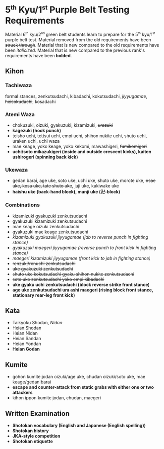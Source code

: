 <!-- markdownlint-disable no-inline-html -->
# 5<sup><small>th</small></sup> Kyu/1<sup><small>st</small></sup> Purple Belt Testing Requirements

Material 6<sup><small>th</small></sup> kyu/2<sup><small>nd</small></sup> green belt students learn to prepare for
the 5<sup><small>th</small></sup> kyu/1<sup><small>st</small></sup> purple belt test.
Material removed from the old requirements have been ~~struck through~~.
Material that is new compared to the old requirements have been *italicized*.
Material that is new compared to the previous rank's requirements have been **bolded**.

## Kihon

### Tachiwaza

formal stances, zenkutsudachi, kibadachi, kokutsudachi, *jiyyugamae*, ~~heisokudachi~~, kosadachi

### Atemi Waza

* chokuzuki, oizuki, gyakuzuki, kizamizuki, ~~urazuki~~
* **kagezuki (hook punch)**
* teisho uchi, tettsui uchi, empi uchi, shihon nukite uchi, shuto uchi, uraken uchi, uchi waza
* mae keage, yoko keage, yoko kekomi, mawashigeri, ~~fumikomigeri~~
* **uchi/soto mikazukigeri (inside and outside crescent kicks), kaiten ushirogeri (spinning back kick)**

### Ukewaza

* gedan barai, age uke, soto uke, uchi uke, shuto uke, morote uke, ~~osae uke, kosa uke, tate shuto uke~~, juji uke, kakiwake uke
* **haishu uke (back-hand block), manji uke (&#21325;-block)**

### Combinations

* kizamizuki gyakuzuki zenkutsudachi
* gyakuzuki kizamizuki zenkutsudachi
* mae keage oizuki zenkutsudachi
* gyakuzuki mae keage zenkutsudachi
* *kizamizuki gyakuzuki jiyyugamae (jab to reverse punch in fighting stance)*
* *gyakuzuki maegeri jiyyugamae (reverse punch to front kick in fighting stance)*
* *maegeri kizamizuki jiyyugamae (front kick to jab in fighting stance)*
* ~~renzuki/renuchi zenkutsudachi~~
* ~~uke gyakuzuki zenkutsudachi~~
* ~~shuto uke kokutsudachi gyaku shihon nukite zenkutsudachi~~
* ~~soto uke zenkutsudachi yoko empi kibadachi~~
* **uke gyaku uchi zenkutsudachi (block reverse strike front stance)**
* **age uke zenkutsudachi ura ashi maegeri (rising block front stance, stationary rear-leg front kick)**


## Kata

* Taikyoku Shodan, *Nidan*
* Heian Shodan
* Heian Nidan
* Heian Sandan
* Heian Yondan
* **Heian Godan**

## Kumite

* gohon kumite jodan oizuki/age uke, chudan oizuki/soto uke, mae keage/gedan barai
* **escape and counter-attack from static grabs with either one or two attackers**
* kihon ippon kumite jodan, chudan, maegeri

## Written Examination

* **Shotokan vocabulary (English and Japanese (English spelling))**
* **Shotokan history**
* **JKA-style competition**
* **Shotokan etiquette**
